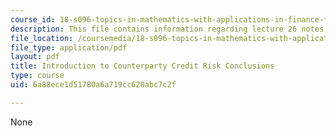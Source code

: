 ```yaml
---
course_id: 18-s096-topics-in-mathematics-with-applications-in-finance-fall-2013
description: This file contains information regarding lecture 26 notes.
file_location: /coursemedia/18-s096-topics-in-mathematics-with-applications-in-finance-fall-2013/6a88ece1d51780a6a719cc620abc7c2f_MIT18_S096F13_lecnote26.pdf
file_type: application/pdf
layout: pdf
title: Introduction to Counterparty Credit Risk Conclusions
type: course
uid: 6a88ece1d51780a6a719cc620abc7c2f

---
```

None